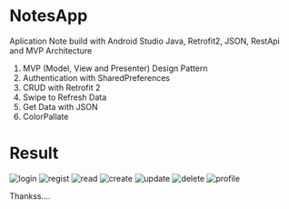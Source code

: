 # NotesApp
Aplication Note build with Android Studio Java, Retrofit2, JSON, RestApi
and MVP Architecture

1. MVP (Model, View and Presenter) Design Pattern
2. Authentication with SharedPreferences
3. CRUD with Retrofit 2
4. Swipe to Refresh Data
5. Get Data with JSON
6. ColorPallate

# Result

![login](https://raw.githubusercontent.com/AguzR/NotesApp/master/app/src/main/res/drawable/login.PNG) ![regist](https://raw.githubusercontent.com/AguzR/NotesApp/master/app/src/main/res/drawable/regist.PNG) ![read](https://raw.githubusercontent.com/AguzR/NotesApp/master/app/src/main/res/drawable/read.PNG) ![create](https://raw.githubusercontent.com/AguzR/NotesApp/master/app/src/main/res/drawable/create.PNG) ![update](https://raw.githubusercontent.com/AguzR/NotesApp/master/app/src/main/res/drawable/edit.PNG) ![delete](https://raw.githubusercontent.com/AguzR/NotesApp/master/app/src/main/res/drawable/delete.PNG) ![profile](https://raw.githubusercontent.com/AguzR/NotesApp/master/app/src/main/res/drawable/profile.PNG)

Thankss....
